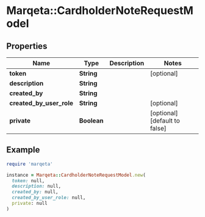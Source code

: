 # Marqeta::CardholderNoteRequestModel

## Properties

| Name | Type | Description | Notes |
| ---- | ---- | ----------- | ----- |
| **token** | **String** |  | [optional] |
| **description** | **String** |  |  |
| **created_by** | **String** |  |  |
| **created_by_user_role** | **String** |  | [optional] |
| **private** | **Boolean** |  | [optional][default to false] |

## Example

```ruby
require 'marqeta'

instance = Marqeta::CardholderNoteRequestModel.new(
  token: null,
  description: null,
  created_by: null,
  created_by_user_role: null,
  private: null
)
```

